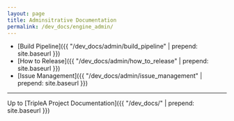 ```yaml
---
layout: page
title: Adminsitrative Documentation
permalink: /dev_docs/engine_admin/
---
```


- [Build Pipeline]({{ "/dev_docs/admin/build_pipeline" | prepend: site.baseurl }})
- [How to Release]({{ "/dev_docs/admin/how_to_release" | prepend: site.baseurl }})
- [Issue Management]({{ "/dev_docs/admin/issue_management" | prepend: site.baseurl }})

------------

Up to [TripleA Project Documentation]({{ "/dev_docs/" | prepend: site.baseurl }})
